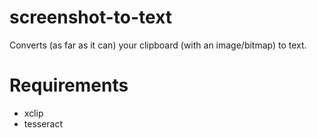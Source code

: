 # screenshot-to-text
Converts (as far as it can) your clipboard (with an image/bitmap) to text.

# Requirements
- xclip
- tesseract
